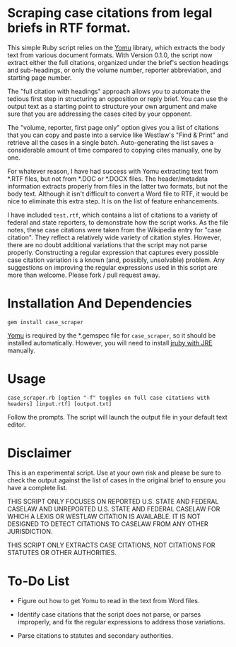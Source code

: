 # Scraping case citations from legal briefs in RTF format.

This simple Ruby script relies on the [Yomu](https://github.com/Erol/yomu) library, which extracts the body text from various document formats. With Version 0.1.0, the script now extract either the full citations, organized under the brief's section headings and sub-headings, or only the volume number, reporter abbreviation, and starting page number.

The "full citation with headings" approach allows you to automate the tedious first step in structuring an opposition or reply brief. You can use the output text as a starting point to structure your own argument and make sure that you are addressing the cases cited by your opponent.

The "volume, reporter, first page only" option gives you a list of citations that you can copy and paste into a service like Westlaw's "Find & Print" and retrieve all the cases in a single batch. Auto-generating the list saves a considerable amount of time compared to copying cites manually, one by one.

For whatever reason, I have had success with Yomu extracting text from *.RTF files, but not from *.DOC or *.DOCX files. The header/metadata information extracts properly from files in the latter two formats, but not the body text. Although it isn't difficult to convert a Word file to RTF, it would be nice to eliminate this extra step. It is on the list of feature enhancements.

I have included `test.rtf`, which contains a list of citations to a variety of federal and state reporters, to demonstrate how the script works. As the file notes, these case citations were taken from the Wikipedia entry for "case citation". They reflect a relatively wide variety of citation styles. However, there are no doubt additional variations that the script may not parse properly. Constructing a regular expression that captures every possible case citation variation is a known (and, possibly, unsolvable) problem. Any suggestions on improving the regular expressions used in this script are more than welcome. Please fork / pull request away.

# Installation And Dependencies

```
gem install case_scraper
```

[Yomu](https://github.com/Erol/yomu) is required by the *.gemspec file for `case_scraper`, so it should be installed automatically. However, you will need to install [jruby with JRE](http://jruby.org/download) manually.

# Usage

```
case_scraper.rb [option "-f" toggles on full case citations with headers] [input.rtf] [output.txt]
```

Follow the prompts. The script will launch the output file in your default text editor.

# Disclaimer

This is an experimental script. Use at your own risk and please be sure to check the output against the list of cases in the original brief to ensure you have a complete list.

THIS SCRIPT ONLY FOCUSES ON REPORTED U.S. STATE AND FEDERAL CASELAW AND UNREPORTED U.S. STATE AND FEDERAL CASELAW FOR WHICH A LEXIS OR WESTLAW CITATION IS AVAILABLE. IT IS NOT DESIGNED TO DETECT CITATIONS TO CASELAW FROM ANY OTHER JURISDICTION.

THIS SCRIPT ONLY EXTRACTS CASE CITATIONS, NOT CITATIONS FOR STATUTES OR OTHER AUTHORITIES.

# To-Do List

- Figure out how to get Yomu to read in the text from Word files.

- Identify case citations that the script does not parse, or parses improperly, and fix the regular expressions to address those variations.

- Parse citations to statutes and secondary authorities.